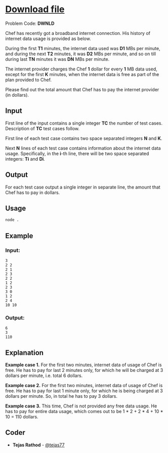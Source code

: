 
# [Download file](https://www.codechef.com/problems/DWNLD)
Problem Code: **DWNLD**

Chef has recently got a broadband internet connection. His history of internet data usage is provided as below.

During the first **T1** minutes, the internet data used was **D1** MBs per minute, and during the next **T2** minutes, it was **D2** MBs per minute, and so on till during last **TN** minutes it was **DN** MBs per minute.

The internet provider charges the Chef **1** dollar for every **1** MB data used, except for the first **K** minutes, when the internet data is free as part of the plan provided to Chef.

Please find out the total amount that Chef has to pay the internet provider (in dollars).

## Input

First line of the input contains a single integer **TC** the number of test cases.\
Description of **TC** test cases follow.

First line of each test case contains two space separated integers **N** and **K**.

Next **N** lines of each test case contains information about the internet data usage. Specifically, in the **i**-th line, there will be two space separated integers: **Ti** and **Di**.

## Output

For each test case output a single integer in separate line, the amount that Chef has to pay in dollars.

## Usage
```sh
node .
```
## Example
### Input:
```
3
2 2
2 1
2 3
2 2
1 2
2 3
3 0
1 2
2 4
10 10
```
### Output:
```
6
3
110
```
## Explanation

**Example case 1.** For the first two minutes, internet data of usage of Chef is free. He has to pay for last 2 minutes only, for which he will be charged at 3 dollars per minute, i.e. total 6 dollars.

**Example case 2.** For the first two minutes, internet data of usage of Chef is free. He has to pay for last 1 minute only, for which he is being charged at 3 dollars per minute. So, in total he has to pay 3 dollars.

**Example case 3.** This time, Chef is not provided any free data usage. He has to pay for entire data usage, which comes out to be 1 * 2 + 2 * 4 + 10 * 10 = 110 dollars.

## Coder

* **Tejas Rathod** - [@tejas77](https://github.com/tejas77)
